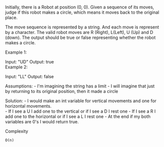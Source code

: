Initially, there is a Robot at position (0, 0). Given a sequence of its moves, judge if this robot makes a circle, which means it moves back to the original place.

The move sequence is represented by a string. And each move is represent by a character. The valid robot moves are R (Right), L(Left), U (Up) and D (down). The output should be true or false representing whether the robot makes a circle.

Example 1:

Input: "UD"  Output: true  
Example 2:

Input: "LL"  Output: false  

Assumptions:
	- I'm imagining the string has a limit
	- I will imagine that just by returning to its original position, then it made a circle

Solution: 
	- I would make an int variable for vertical movements and one for horizontal movements. 	
	- If I see a U I add one to the vertical or if I see a D I rest one
	- If I see a R I add one to the horizontal or if I see a L I rest one
	- At the end if my both variables are 0's I would return true.

Complexity 

	O(n)